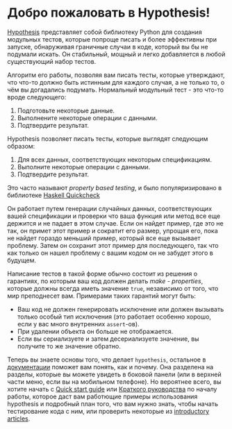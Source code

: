 # Добро пожаловать в Hypothesis! #


[Hypothesis](http://hypothesis.works) представляет собой библиотеку Python для создания модульных тестов, которые попроще писать и более эффективны при запуске, обнаруживая граничные случаи в коде, который вы бы не подумали искать. Он стабильный, мощный и легко добавляется в любой существующий набор тестов.

Алгоритм его работы, позволяя вам писать тесты, которые утверждают, что что-то должно быть истинным для каждого случая, а не только то, о чём вы догадались подумать.
<cut />
Нормальный модульный тест - это что-то вроде следующего:

1. Подготовьте некоторые данные.
2. Выполнените некоторые операции с данными.
3. Подтвердите результат.

Hypothesis позволяет писать тесты, которые выглядят следующим образом:

1. Для всех данных, соответствующих некоторым спецификациям.
2. Выполните некоторые операции с данными.
3. Подтвердите результат.

Это часто называют *property based testing*, и было популяризировано в библиотеке [Haskell Quickcheck](https://hackage.haskell.org/package/QuickCheck)

Он работает путем генерации случайных данных, соответствующих вашей спецификации и проверки
что ваша функция или метод все еще держится и не падает в этом случае. Если он найдет пример, где это не так,
он примет этот пример и сократит его размер, упрощая его, пока не найдет
гораздо меньший пример, который все еще вызывает проблему. Затем он сохранит этот пример
для последующего, так что как только он нашел проблему с вашим кодом он не забудет
этого в будущем.

Написание тестов в такой форме обычно состоит из решения о гарантиях, по которым ваш код должен делать *make - properties*, которые должны всегда иметь значение `true`, независимо от того, что мир преподнесет вам. Примерами таких гарантий могут быть:

* Ваш код не должен генерировать исключение или должен вызывать только особый тип исключения (это работает особенно хорошо, если у вас много внутренних `assert`-ов).
* При удалении объекта он больше не отображается.
* Если вы сериализуете и затем десериализуете значение, вы получите то же значение обратно.

Теперь вы знаете основы того, что делает `hypothesis`, остальное в [документации](https://hypothesis.readthedocs.io/en/latest/index.html) поможет вам понять, как и почему. Она разделена на разделы, которые вы можете увидеть в боковой панели (или в верхней части меню, если вы на мобильном телефоне). Но вероятнее всего,  вы хотите начать с [Quick start guide](https://hypothesis.readthedocs.io/en/latest/quickstart.html) или [Краткого руководства](https://habrahabr.ru/post/354144/) по началу работы, которое даст вам работющие примеры использования hypothesis и подробный план того, что вам нужно знать, чтобы начать тестирование кода с ним, или проверить некоторые из [introductory articles](http://hypothesis.works/articles/intro/).

